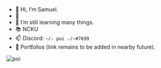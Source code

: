- 👋 Hi, I’m Samuel.
- 👀 
- 🌱 I’m still learning many things.
- 📚 NCKU
- 📫 Discord: `~♪☆ poi ☆♪~#7699`
- 🔰 Portfolios (link remains to be added in nearby future).


![poi](https://cdn.discordapp.com/attachments/246088195362521090/380171631613444097/Yuudachi_stealing_riceballs_like_its_nothing.gif)
